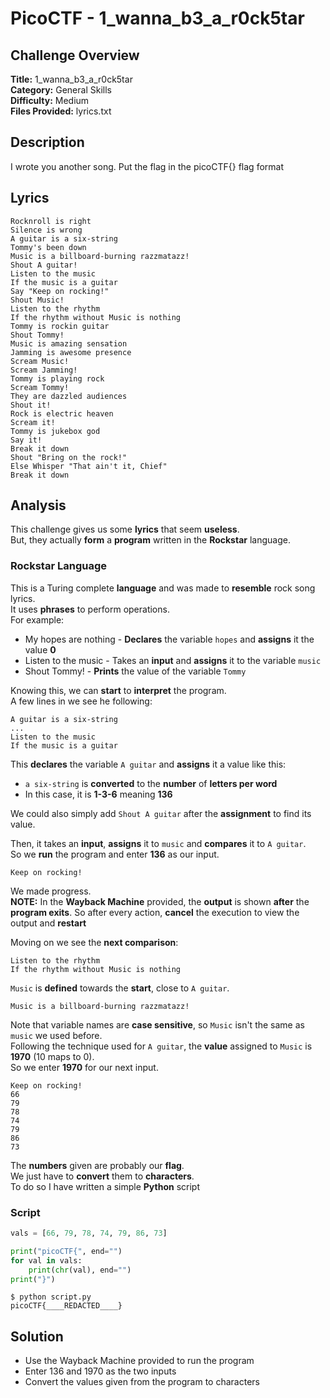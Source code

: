 # PicoCTF - 1_wanna_b3_a_r0ck5tar

## Challenge Overview
**Title:** 1_wanna_b3_a_r0ck5tar  
**Category:** General Skills  
**Difficulty:** Medium  
**Files Provided:** lyrics.txt  

## Description
I wrote you another song. Put the flag in the picoCTF{} flag format

## Lyrics
```
Rocknroll is right              
Silence is wrong                
A guitar is a six-string        
Tommy's been down               
Music is a billboard-burning razzmatazz!
Shout A guitar!
Listen to the music             
If the music is a guitar                  
Say "Keep on rocking!"
Shout Music!                
Listen to the rhythm
If the rhythm without Music is nothing
Tommy is rockin guitar
Shout Tommy!                    
Music is amazing sensation 
Jamming is awesome presence
Scream Music!                   
Scream Jamming!                 
Tommy is playing rock           
Scream Tommy!       
They are dazzled audiences                  
Shout it!
Rock is electric heaven                     
Scream it!
Tommy is jukebox god            
Say it!                                     
Break it down
Shout "Bring on the rock!"
Else Whisper "That ain't it, Chief"                 
Break it down
```
## Analysis
This challenge gives us some **lyrics** that seem **useless**.  
But, they actually **form** a **program** written in the **Rockstar** language.

### Rockstar Language
This is a Turing complete **language** and was made to **resemble** rock song lyrics.  
It uses **phrases** to perform operations.  
For example:
- My hopes are nothing - **Declares** the variable `hopes` and **assigns** it the value **0**
- Listen to the music - Takes an **input** and **assigns** it to the variable `music`
- Shout Tommy! - **Prints** the value of the variable `Tommy`

Knowing this, we can **start** to **interpret** the program.  
A few lines in we see he following:
```
A guitar is a six-string
...
Listen to the music             
If the music is a guitar
```
This **declares** the variable `A guitar` and **assigns** it a value like this:  
- `a six-string` is **converted** to the **number** of **letters per word**  
- In this case, it is **1-3-6** meaning **136**  

We could also simply add `Shout A guitar` after the **assignment** to find its value.

Then, it takes an **input**, **assigns** it to `music` and **compares** it to `A guitar`.  
So we **run** the program and enter **136** as our input.
```
Keep on rocking!
```
We made progress.  
**NOTE:** In the **Wayback Machine** provided, the **output** is shown **after** the **program exits**. So after every action, **cancel** the execution to view the output and **restart**

Moving on we see the **next comparison**:
```
Listen to the rhythm
If the rhythm without Music is nothing
```
`Music` is **defined** towards the **start**, close to `A guitar`. 
```
Music is a billboard-burning razzmatazz!
``` 
Note that variable names are **case sensitive**, so `Music` isn't the same as `music` we used before.  
Following the technique used for `A guitar`, the **value** assigned to `Music` is **1970** (10 maps to 0).  
So we enter **1970** for our next input.
```
Keep on rocking!
66
79
78
74
79
86
73
```
The **numbers** given are probably our **flag**.  
We just have to **convert** them to **characters**.  
To do so I have written a simple **Python** script

### Script
```python
vals = [66, 79, 78, 74, 79, 86, 73]

print("picoCTF{", end="")
for val in vals:
    print(chr(val), end="")
print("}")
```
```
$ python script.py
picoCTF{____REDACTED____}
```

## Solution

- Use the Wayback Machine provided to run the program
- Enter 136 and 1970 as the two inputs
- Convert the values given from the program to characters